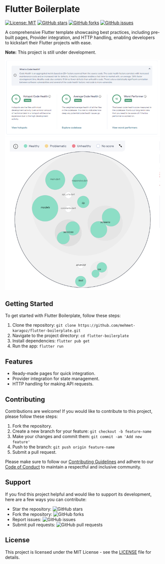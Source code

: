 # Flutter Boilerplate

[![License: MIT](https://img.shields.io/badge/License-MIT-yellow.svg)](https://opensource.org/licenses/MIT)
[![GitHub stars](https://img.shields.io/github/stars/mehmet-karagoz/flutter-boilerplate)](https://github.com/mehmet-karagoz/flutter-boilerplate/stargazers)
[![GitHub forks](https://img.shields.io/github/forks/mehmet-karagoz/flutter-boilerplate)](https://github.com/mehmet-karagoz/flutter-boilerplate/network)
[![GitHub issues](https://img.shields.io/github/issues/mehmet-karagoz/flutter-boilerplate)](https://github.com/mehmet-karagoz/flutter-boilerplate/issues)

A comprehensive Flutter template showcasing best practices, including pre-built pages, Provider integration, and HTTP handling, enabling developers to kickstart their Flutter projects with ease.

**Note:** This project is still under development.

![Metrics](screenshots/image_2023-07-15_152022854.png)
![CodeHealth](screenshots/image_2023-07-15_152518831.png)

## Getting Started

To get started with Flutter Boilerplate, follow these steps:

1. Clone the repository: `git clone https://github.com/mehmet-karagoz/flutter-boilerplate.git`
2. Navigate to the project directory: `cd flutter-boilerplate`
3. Install dependencies: `flutter pub get`
4. Run the app: `flutter run`

## Features

- Ready-made pages for quick integration.
- Provider integration for state management.
- HTTP handling for making API requests.

## Contributing

Contributions are welcome! If you would like to contribute to this project, please follow these steps:

1. Fork the repository.
2. Create a new branch for your feature: `git checkout -b feature-name`
3. Make your changes and commit them: `git commit -am 'Add new feature'`
4. Push to the branch: `git push origin feature-name`
5. Submit a pull request.

Please make sure to follow our [Contributing Guidelines](CONTRIBUTING.md) and adhere to our [Code of Conduct](CODE_OF_CONDUCT.md) to maintain a respectful and inclusive community.

## Support

If you find this project helpful and would like to support its development, here are a few ways you can contribute:

- Star the repository: ![GitHub stars](https://img.shields.io/github/stars/mehmet-karagoz/flutter-boilerplate)
- Fork the repository: ![GitHub forks](https://img.shields.io/github/forks/mehmet-karagoz/flutter-boilerplate)
- Report issues: ![GitHub issues](https://img.shields.io/github/issues/mehmet-karagoz/flutter-boilerplate)
- Submit pull requests: ![GitHub pull requests](https://img.shields.io/github/issues-pr/mehmet-karagoz/flutter-boilerplate)

## License

This project is licensed under the MIT License - see the [LICENSE](LICENSE) file for details.
